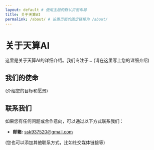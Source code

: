 ```yaml
---
layout: default # 使用主题的默认页面布局
title: 关于天算AI
permalink: /about/ # 设置页面的固定链接为 /about/
---
```


# 关于天算AI

这里是关于天算AI的详细介绍。我们专注于... (请在这里写上您的详细介绍)

## 我们的使命

(介绍您的目标和愿景)

## 联系我们

如果您有任何问题或合作意向，可以通过以下方式联系我们：

*   **邮箱:** ssk937520@gmail.com

(您也可以添加其他联系方式，比如社交媒体链接等)
